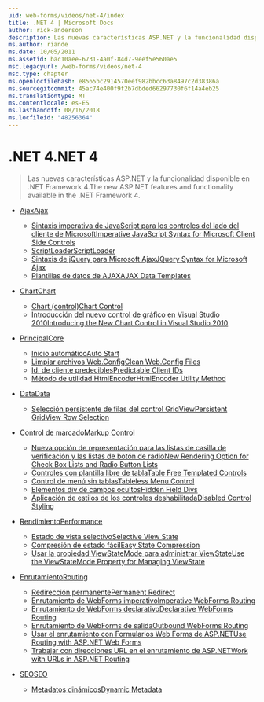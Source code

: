 ```yaml
---
uid: web-forms/videos/net-4/index
title: .NET 4 | Microsoft Docs
author: rick-anderson
description: Las nuevas características ASP.NET y la funcionalidad disponible en .NET Framework 4.
ms.author: riande
ms.date: 10/05/2011
ms.assetid: bac10aee-6731-4a0f-84d7-9eef5e560ae5
msc.legacyurl: /web-forms/videos/net-4
msc.type: chapter
ms.openlocfilehash: e8565bc2914570eef982bbcc63a8497c2d38386a
ms.sourcegitcommit: 45ac74e400f9f2b7dbded66297730f6f14a4eb25
ms.translationtype: MT
ms.contentlocale: es-ES
ms.lasthandoff: 08/16/2018
ms.locfileid: "48256364"
---
```

<a name="net-4"></a><span data-ttu-id="7cd8b-103">.NET 4</span><span class="sxs-lookup"><span data-stu-id="7cd8b-103">.NET 4</span></span>
====================
> <span data-ttu-id="7cd8b-104">Las nuevas características ASP.NET y la funcionalidad disponible en .NET Framework 4.</span><span class="sxs-lookup"><span data-stu-id="7cd8b-104">The new ASP.NET features and functionality available in the .NET Framework 4.</span></span>


- [<span data-ttu-id="7cd8b-105">Ajax</span><span class="sxs-lookup"><span data-stu-id="7cd8b-105">Ajax</span></span>](ajax/index.md)

    - [<span data-ttu-id="7cd8b-106">Sintaxis imperativa de JavaScript para los controles del lado del cliente de Microsoft</span><span class="sxs-lookup"><span data-stu-id="7cd8b-106">Imperative JavaScript Syntax for Microsoft Client Side Controls</span></span>](ajax/aspnet-4-quick-hit-imperative-javascript-syntax-for-microsoft-client-side-controls.md)
    - [<span data-ttu-id="7cd8b-107">ScriptLoader</span><span class="sxs-lookup"><span data-stu-id="7cd8b-107">ScriptLoader</span></span>](ajax/aspnet-4-quick-hit-the-scriptloader.md)
    - [<span data-ttu-id="7cd8b-108">Sintaxis de jQuery para Microsoft Ajax</span><span class="sxs-lookup"><span data-stu-id="7cd8b-108">JQuery Syntax for Microsoft Ajax</span></span>](ajax/aspnet-4-quick-hit-jquery-syntax-for-microsoft-ajax.md)
    - [<span data-ttu-id="7cd8b-109">Plantillas de datos de AJAX</span><span class="sxs-lookup"><span data-stu-id="7cd8b-109">AJAX Data Templates</span></span>](ajax/aspnet-4-quick-hit-ajax-data-templates.md)
- [<span data-ttu-id="7cd8b-110">Chart</span><span class="sxs-lookup"><span data-stu-id="7cd8b-110">Chart</span></span>](chart/index.md)

    - [<span data-ttu-id="7cd8b-111">Chart (control)</span><span class="sxs-lookup"><span data-stu-id="7cd8b-111">Chart Control</span></span>](chart/aspnet-4-quick-hit-chart-control.md)
    - [<span data-ttu-id="7cd8b-112">Introducción del nuevo control de gráfico en Visual Studio 2010</span><span class="sxs-lookup"><span data-stu-id="7cd8b-112">Introducing the New Chart Control in Visual Studio 2010</span></span>](chart/aspnet-4-how-do-i-introducing-the-new-chart-control-in-visual-studio-2010.md)
- [<span data-ttu-id="7cd8b-113">Principal</span><span class="sxs-lookup"><span data-stu-id="7cd8b-113">Core</span></span>](core/index.md)

    - [<span data-ttu-id="7cd8b-114">Inicio automático</span><span class="sxs-lookup"><span data-stu-id="7cd8b-114">Auto Start</span></span>](core/aspnet-4-quick-hit-auto-start.md)
    - [<span data-ttu-id="7cd8b-115">Limpiar archivos Web.Config</span><span class="sxs-lookup"><span data-stu-id="7cd8b-115">Clean Web.Config Files</span></span>](core/aspnet-4-quick-hit-clean-webconfig-files.md)
    - [<span data-ttu-id="7cd8b-116">Id. de cliente predecibles</span><span class="sxs-lookup"><span data-stu-id="7cd8b-116">Predictable Client IDs</span></span>](core/aspnet-4-quick-hit-predictable-client-ids.md)
    - [<span data-ttu-id="7cd8b-117">Método de utilidad HtmlEncoder</span><span class="sxs-lookup"><span data-stu-id="7cd8b-117">HtmlEncoder Utility Method</span></span>](core/aspnet-4-quick-hit-the-htmlencoder-utility-method.md)
- [<span data-ttu-id="7cd8b-118">Data</span><span class="sxs-lookup"><span data-stu-id="7cd8b-118">Data</span></span>](data/index.md)

    - [<span data-ttu-id="7cd8b-119">Selección persistente de filas del control GridView</span><span class="sxs-lookup"><span data-stu-id="7cd8b-119">Persistent GridView Row Selection</span></span>](data/aspnet-4-quick-hit-persistent-gridview-row-selection.md)
- [<span data-ttu-id="7cd8b-120">Control de marcado</span><span class="sxs-lookup"><span data-stu-id="7cd8b-120">Markup Control</span></span>](markup-control/index.md)

    - [<span data-ttu-id="7cd8b-121">Nueva opción de representación para las listas de casilla de verificación y las listas de botón de radio</span><span class="sxs-lookup"><span data-stu-id="7cd8b-121">New Rendering Option for Check Box Lists and Radio Button Lists</span></span>](markup-control/aspnet-4-quick-hit-new-rendering-option-for-check-box-lists-and-radio-button-lists.md)
    - [<span data-ttu-id="7cd8b-122">Controles con plantilla libre de tabla</span><span class="sxs-lookup"><span data-stu-id="7cd8b-122">Table Free Templated Controls</span></span>](markup-control/aspnet-4-quick-hit-table-free-templated-controls.md)
    - [<span data-ttu-id="7cd8b-123">Control de menú sin tablas</span><span class="sxs-lookup"><span data-stu-id="7cd8b-123">Tableless Menu Control</span></span>](markup-control/aspnet-4-quick-hit-tableless-menu-control.md)
    - [<span data-ttu-id="7cd8b-124">Elementos div de campos ocultos</span><span class="sxs-lookup"><span data-stu-id="7cd8b-124">Hidden Field Divs</span></span>](markup-control/aspnet-4-quick-hit-hidden-field-divs.md)
    - [<span data-ttu-id="7cd8b-125">Aplicación de estilos de los controles deshabilitada</span><span class="sxs-lookup"><span data-stu-id="7cd8b-125">Disabled Control Styling</span></span>](markup-control/aspnet-4-quick-hit-disabled-control-styling.md)
- [<span data-ttu-id="7cd8b-126">Rendimiento</span><span class="sxs-lookup"><span data-stu-id="7cd8b-126">Performance</span></span>](performance/index.md)

    - [<span data-ttu-id="7cd8b-127">Estado de vista selectivo</span><span class="sxs-lookup"><span data-stu-id="7cd8b-127">Selective View State</span></span>](performance/aspnet-4-quick-hit-selective-view-state.md)
    - [<span data-ttu-id="7cd8b-128">Compresión de estado fácil</span><span class="sxs-lookup"><span data-stu-id="7cd8b-128">Easy State Compression</span></span>](performance/aspnet-4-quick-hit-easy-state-compression.md)
    - [<span data-ttu-id="7cd8b-129">Usar la propiedad ViewStateMode para administrar ViewState</span><span class="sxs-lookup"><span data-stu-id="7cd8b-129">Use the ViewStateMode Property for Managing ViewState</span></span>](performance/how-do-i-use-the-viewstatemode-property-for-managing-viewstate.md)
- [<span data-ttu-id="7cd8b-130">Enrutamiento</span><span class="sxs-lookup"><span data-stu-id="7cd8b-130">Routing</span></span>](routing/index.md)

    - [<span data-ttu-id="7cd8b-131">Redirección permanente</span><span class="sxs-lookup"><span data-stu-id="7cd8b-131">Permanent Redirect</span></span>](routing/aspnet-4-quick-hit-permanent-redirect.md)
    - [<span data-ttu-id="7cd8b-132">Enrutamiento de WebForms imperativo</span><span class="sxs-lookup"><span data-stu-id="7cd8b-132">Imperative WebForms Routing</span></span>](routing/aspnet-4-quick-hit-imperative-webforms-routing.md)
    - [<span data-ttu-id="7cd8b-133">Enrutamiento de WebForms declarativo</span><span class="sxs-lookup"><span data-stu-id="7cd8b-133">Declarative WebForms Routing</span></span>](routing/aspnet-4-quick-hit-declarative-webforms-routing.md)
    - [<span data-ttu-id="7cd8b-134">Enrutamiento de WebForms de salida</span><span class="sxs-lookup"><span data-stu-id="7cd8b-134">Outbound WebForms Routing</span></span>](routing/aspnet-4-quick-hit-outbound-webforms-routing.md)
    - [<span data-ttu-id="7cd8b-135">Usar el enrutamiento con Formularios Web Forms de ASP.NET</span><span class="sxs-lookup"><span data-stu-id="7cd8b-135">Use Routing with ASP.NET Web Forms</span></span>](routing/how-do-i-use-routing-with-aspnet-web-forms.md)
    - [<span data-ttu-id="7cd8b-136">Trabajar con direcciones URL en el enrutamiento de ASP.NET</span><span class="sxs-lookup"><span data-stu-id="7cd8b-136">Work with URLs in ASP.NET Routing</span></span>](routing/how-do-i-work-with-urls-in-aspnet-routing.md)
- [<span data-ttu-id="7cd8b-137">SEO</span><span class="sxs-lookup"><span data-stu-id="7cd8b-137">SEO</span></span>](seo/index.md)

    - [<span data-ttu-id="7cd8b-138">Metadatos dinámicos</span><span class="sxs-lookup"><span data-stu-id="7cd8b-138">Dynamic Metadata</span></span>](seo/aspnet-4-quick-hit-dynamic-metadata.md)
